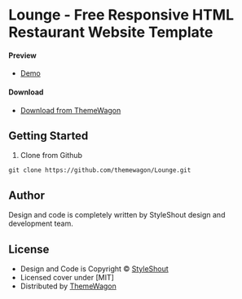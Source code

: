 # Lounge - Free Responsive HTML Restaurant Website Template

#### Preview

 - [Demo](https://themewagon.github.io/Lounge/)

#### Download
 - [Download from ThemeWagon]( https://themewagon.com/themes/lounge)
 
 
## Getting Started

1. Clone from Github 
```
git clone https://github.com/themewagon/Lounge.git
```

## Author

Design and code is completely written by StyleShout design and development team.  


## License

 - Design and Code is Copyright &copy; [StyleShout](https://styleshout.com/)
 - Licensed cover under [MIT]
 - Distributed by [ThemeWagon](https://themewagon.com)

